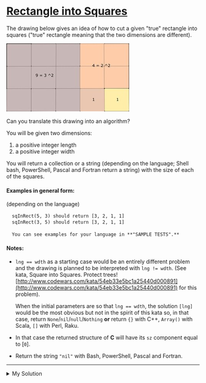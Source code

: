 # [Rectangle into Squares](https://www.codewars.com/kata/55466989aeecab5aac00003e)

The drawing below gives an idea of how to cut a given "true" rectangle into squares ("true" rectangle meaning that the
two dimensions are different).

![alternative text](/images/rectangle_into_squares.jpg)

Can you translate this drawing into an algorithm?

You will be given two dimensions:

1. a positive integer length
2. a positive integer width

You will return a collection or a string (depending on the language; Shell bash, PowerShell, Pascal and Fortran return a
string) with the size of each of the squares.

#### Examples in general form:

(depending on the language)

```
  sqInRect(5, 3) should return [3, 2, 1, 1]
  sqInRect(3, 5) should return [3, 2, 1, 1]

  You can see examples for your language in **"SAMPLE TESTS".**
```

#### Notes:

- `lng == wdth` as a starting case would be an entirely different problem and the drawing is planned to be interpreted
  with `lng != wdth`. (See kata, Square into Squares. Protect
  trees! [http://www.codewars.com/kata/54eb33e5bc1a25440d000891](http://www.codewars.com/kata/54eb33e5bc1a25440d000891)
  for this problem).

  When the initial parameters are so that `lng == wdth`, the solution `[lng]` would be the most obvious but not in the
  spirit of this kata so, in that case, return `None`/`nil`/`null`/`Nothing` **or** return `{}` with C++, `Array()` with
  Scala, `[]` with Perl, Raku.

- In that case the returned structure of **C** will have its `sz` component equal to [`0`].
- Return the string `"nil"` with Bash, PowerShell, Pascal and Fortran.

---

<details><summary>My Solution</summary>

```js
function sqInRect(l, w) {
  if (l === w) return null
  const squares = []
  while (l > 0 && w > 0) {
    squares.push(l > w ? w : l)
    l > w ? (l -= w) : (w -= l)
  }

  return squares
}
```

</details>
